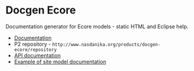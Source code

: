# Docgen Ecore

Documentation generator for Ecore models - static HTML and Eclipse help.

* [Documentation](org.nasdanika.docgen.ecore/doc/ecoredoc.md)
* P2 repository - ``http://www.nasdanika.org/products/docgen-ecore/repository``
* [API documentation](http://www.nasdanika.org/products/docgen-ecore/apidocs)
* [Example of site model documentation](http://www.nasdanika.org/products/codegen/modeldoc/index.html)
